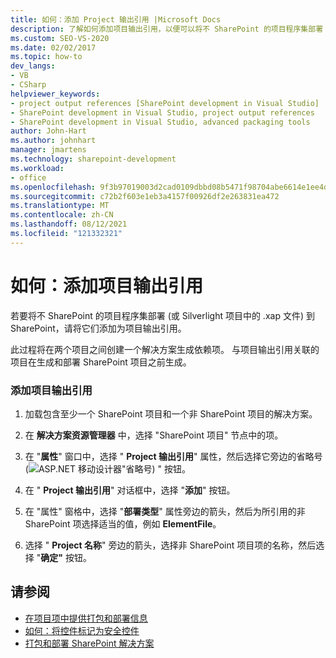 ```yaml
---
title: 如何：添加 Project 输出引用 |Microsoft Docs
description: 了解如何添加项目输出引用，以便可以将不 SharePoint 的项目程序集部署 (或 Silverlight 项目中的 .xap 文件) 到 SharePoint。
ms.custom: SEO-VS-2020
ms.date: 02/02/2017
ms.topic: how-to
dev_langs:
- VB
- CSharp
helpviewer_keywords:
- project output references [SharePoint development in Visual Studio]
- SharePoint development in Visual Studio, project output references
- SharePoint development in Visual Studio, advanced packaging tools
author: John-Hart
ms.author: johnhart
manager: jmartens
ms.technology: sharepoint-development
ms.workload:
- office
ms.openlocfilehash: 9f3b97019003d2cad0109dbbd08b5471f98704abe6614e1ee4d50c77c8fa9cee
ms.sourcegitcommit: c72b2f603e1eb3a4157f00926df2e263831ea472
ms.translationtype: MT
ms.contentlocale: zh-CN
ms.lasthandoff: 08/12/2021
ms.locfileid: "121332321"
---
```

# <a name="how-to-add-a-project-output-reference"></a>如何：添加项目输出引用
  若要将不 SharePoint 的项目程序集部署 (或 Silverlight 项目中的 .xap 文件) 到 SharePoint，请将它们添加为项目输出引用。

 此过程将在两个项目之间创建一个解决方案生成依赖项。 与项目输出引用关联的项目在生成和部署 SharePoint 项目之前生成。

### <a name="to-add-a-project-output-reference"></a>添加项目输出引用

1. 加载包含至少一个 SharePoint 项目和一个非 SharePoint 项目的解决方案。

2. 在 **解决方案资源管理器** 中，选择 "SharePoint 项目" 节点中的项。

3. 在 "**属性**" 窗口中，选择 " **Project 输出引用**" 属性，然后选择它旁边的省略号 (![ASP.NET 移动设计器](../sharepoint/media/mwellipsis.gif "ASP.NET 移动设计器中的省略号")"省略号) " 按钮。

4. 在 " **Project 输出引用**" 对话框中，选择 "**添加**" 按钮。

5. 在 "属性" 窗格中，选择 "**部署类型**" 属性旁边的箭头，然后为所引用的非 SharePoint 项选择适当的值，例如 **ElementFile**。

6. 选择 " **Project 名称**" 旁边的箭头，选择非 SharePoint 项目项的名称，然后选择 "**确定"** 按钮。

## <a name="see-also"></a>请参阅
- [在项目项中提供打包和部署信息](../sharepoint/providing-packaging-and-deployment-information-in-project-items.md)
- [如何：将控件标记为安全控件](../sharepoint/how-to-mark-controls-as-safe-controls.md)
- [打包和部署 SharePoint 解决方案](../sharepoint/packaging-and-deploying-sharepoint-solutions.md)
